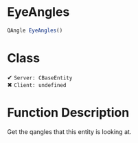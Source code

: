 # EyeAngles
```js
QAngle EyeAngles()
```
# Class
✔ `Server: CBaseEntity`  
✖ `Client: undefined`  

# Function Description
Get the qangles that this entity is looking at.
